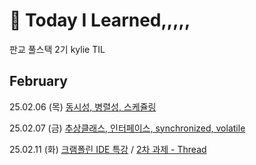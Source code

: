 # 🧐 Today I Learned,,,,,

판교 풀스택 2기 kylie TIL

## February

25.02.06 (목) [동시성, 병렬성, 스케쥴링](https://github.com/100-hours-a-week/kylie.cho-TIL/blob/main/February/250206(%EB%AA%A9).md)

25.02.07 (금) [추상클래스, 인터페이스, synchronized, volatile](https://github.com/100-hours-a-week/kylie.cho-TIL/blob/main/February/250207(%EA%B8%88).md)

25.02.11 (화) [크램폴린 IDE 특강](https://github.com/100-hours-a-week/kylie.cho-TIL/blob/main/February/250211(%ED%99%94).md) / [2차 과제 - Thread](https://github.com/100-hours-a-week/2-kylie-cho-cli-program-thread)